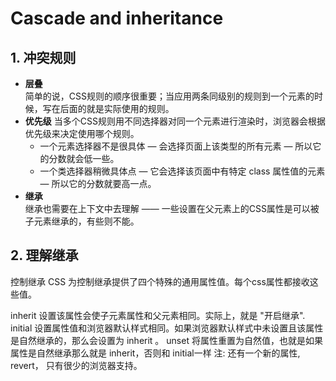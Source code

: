 # Cascade and inheritance
## 1. 冲突规则
- **层叠**  
简单的说，CSS规则的顺序很重要；当应用两条同级别的规则到一个元素的时候，写在后面的就是实际使用的规则。
- **优先级**
当多个CSS规则用不同选择器对同一个元素进行渲染时，浏览器会根据优先级来决定使用哪个规则。
    + 一个元素选择器不是很具体 — 会选择页面上该类型的所有元素 — 所以它的分数就会低一些。
    + 一个类选择器稍微具体点 — 它会选择该页面中有特定 class 属性值的元素 — 所以它的分数就要高一点。
- **继承**  
继承也需要在上下文中去理解 —— 一些设置在父元素上的CSS属性是可以被子元素继承的，有些则不能。

## 2. 理解继承
控制继承
CSS 为控制继承提供了四个特殊的通用属性值。每个css属性都接收这些值。

inherit
设置该属性会使子元素属性和父元素相同。实际上，就是 "开启继承".
initial
设置属性值和浏览器默认样式相同。如果浏览器默认样式中未设置且该属性是自然继承的，那么会设置为 inherit 。
unset
将属性重置为自然值，也就是如果属性是自然继承那么就是 inherit，否则和 initial一样
注: 还有一个新的属性, revert， 只有很少的浏览器支持。